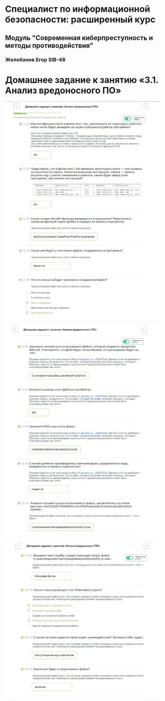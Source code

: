 # Специалист по информационной безопасности: расширенный курс
## Модуль "Современная киберпреступность и методы противодействия"
### Желобанов Егор SIB-48

# Домашнее задание к занятию «3.1. Анализ вредоносного ПО»

![](t1.jpg)

![](t2.jpg)

![](t3.jpg)
